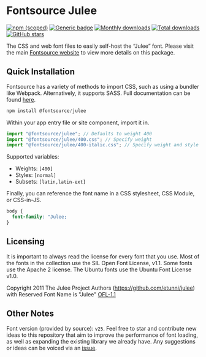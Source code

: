 # Fontsource Julee

[![npm (scoped)](https://img.shields.io/npm/v/@fontsource/julee?color=brightgreen)](https://www.npmjs.com/package/@fontsource/julee) [![Generic badge](https://img.shields.io/badge/fontsource-passing-brightgreen)](https://github.com/fontsource/fontsource) [![Monthly downloads](https://badgen.net/npm/dm/@fontsource/julee)](https://github.com/fontsource/fontsource) [![Total downloads](https://badgen.net/npm/dt/@fontsource/julee)](https://github.com/fontsource/fontsource) [![GitHub stars](https://img.shields.io/github/stars/fontsource/fontsource.svg?style=social&label=Star)](https://github.com/fontsource/fontsource/stargazers)

The CSS and web font files to easily self-host the “Julee” font. Please visit the main [Fontsource website](https://fontsource.org/fonts/julee) to view more details on this package.

## Quick Installation

Fontsource has a variety of methods to import CSS, such as using a bundler like Webpack. Alternatively, it supports SASS. Full documentation can be found [here](https://fontsource.org/docs/getting-started/introduction).

```javascript
npm install @fontsource/julee
```

Within your app entry file or site component, import it in.

```javascript
import "@fontsource/julee"; // Defaults to weight 400
import "@fontsource/julee/400.css"; // Specify weight
import "@fontsource/julee/400-italic.css"; // Specify weight and style

```

Supported variables:
- Weights: `[400]`
- Styles: `[normal]`
- Subsets: `[latin,latin-ext]`

Finally, you can reference the font name in a CSS stylesheet, CSS Module, or CSS-in-JS.

```css
body {
  font-family: "Julee;
}
```

## Licensing
It is important to always read the license for every font that you use.
Most of the fonts in the collection use the SIL Open Font License, v1.1. Some fonts use the Apache 2 license. The Ubuntu fonts use the Ubuntu Font License v1.0.

Copyright 2011 The Julee Project Authors (https://github.com/etunni/julee) with Reserved Font Name is "Julee"
[OFL-1.1](http://scripts.sil.org/OFL)

## Other Notes
Font version (provided by source): `v25`.
Feel free to star and contribute new ideas to this repository that aim to improve the performance of font loading, as well as expanding the existing library we already have. Any suggestions or ideas can be voiced via an [issue](https://github.com/fontsource/fontsource/issues).